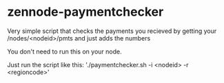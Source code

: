 # zennode-paymentchecker
Very simple script that checks the payments you recieved by getting your /nodes/\<nodeid\>/pmts and just adds the numbers
  
You don't need to run this on your node.
  
Just run the script like this: './paymentchecker.sh -i \<nodeid\> -r \<regioncode\>'

